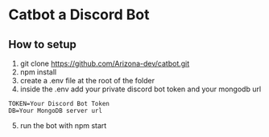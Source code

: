 # Catbot a Discord Bot

## How to setup

1. git clone https://github.com/Arizona-dev/catbot.git
2. npm install
3. create a .env file at the root of the folder
4. inside the .env add your private discord bot token and your mongodb url
```
TOKEN=Your Discord Bot Token
DB=Your MongoDB server url
```
5. run the bot with npm start
